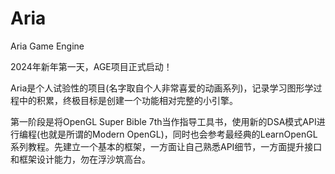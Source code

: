 # Aria
Aria Game Engine

2024年新年第一天，AGE项目正式启动！

Aria是个人试验性的项目(名字取自个人非常喜爱的动画系列)，记录学习图形学过程中的积累，终极目标是创建一个功能相对完整的小引擎。

第一阶段是将OpenGL Super Bible 7th当作指导工具书，使用新的DSA模式API进行编程(也就是所谓的Modern OpenGL)，同时也会参考最经典的LearnOpenGL系列教程。先建立一个基本的框架，一方面让自己熟悉API细节，一方面提升接口和框架设计能力，勿在浮沙筑高台。